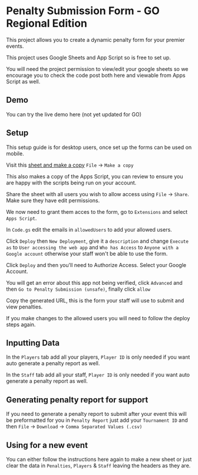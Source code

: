 # Penalty Submission Form - GO Regional Edition

This project allows you to create a dynamic penalty form for your premier events. 

This project uses Google Sheets and App Script so is free to set up.

You will need the project permission to view/edit your google sheets so we encourage you to check the code post both here and viewable from Apps Script as well. 

## Demo

You can try the live demo here (not yet updated for GO)

## Setup

This setup guide is for desktop users, once set up the forms can be used on mobile.

Visit this [sheet and make a copy](https://docs.google.com/spreadsheets/d/1isK93EJfhw7n6ixIBOe4miT1NUdB5HQ1Yh5PlKPMAhs/edit?usp=sharing) `File` -> `Make a copy`

This also makes a copy of the Apps Script, you can review to ensure you are happy with the scripts being run on your account.

Share the sheet with all users you wish to allow access using `File` -> `Share`. Make sure they have edit permissions. 

We now need to grant them acces to the form, go to `Extensions` and select `Apps Script`.

In `Code.gs` edit the emails in `allowedUsers` to add your allowed users.

Click `Deploy` then `New Deployment`, give it a `description` and change 
`Execute as` to `User accessing the web app` and `Who has Access` to `Anyone with a Google account` otherwise your staff won't be able to use the form.

Click `Deploy` and then you'll need to Authorize Access. Select your Google Account. 

You will get an error about this app not being verified, click `Advanced` and then `Go to Penalty Submission (unsafe)`, finally click `allow` 

Copy the generated URL, this is the form your staff will use to submit and view penalties.

If you make changes to the allowed users you will need to follow the deploy steps again.

## Inputting Data

In the `Players` tab add all your players, `Player ID` is only needed if you want auto generate a penalty report as well.

In the `Staff` tab add all your staff, `Player ID` is only needed if you want auto generate a penalty report as well.

## Generating penalty report for support

If you need to generate a penalty report to submit after your event this will be preformatted for you in `Penalty Report` just add your `Tournament ID` and then `File` -> `Download` -> `Comma Separated Values (.csv)`

## Using for a new event

You can either follow the instructions here again to make a new sheet or just clear the data in `Penalties`, `Players` & `Staff` leaving the headers as they are. 